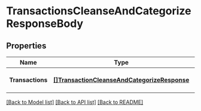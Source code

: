 # TransactionsCleanseAndCategorizeResponseBody

## Properties
Name | Type | Description | Notes
------------ | ------------- | ------------- | -------------
**Transactions** | [**[]TransactionCleanseAndCategorizeResponse**](TransactionCleanseAndCategorizeResponse.md) |  | [optional] [default to null]

[[Back to Model list]](../README.md#documentation-for-models) [[Back to API list]](../README.md#documentation-for-api-endpoints) [[Back to README]](../README.md)


